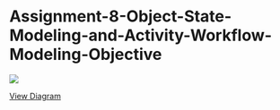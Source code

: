# Assignment-8-Object-State-Modeling-and-Activity-Workflow-Modeling-Objective

<img src="https://sdmntprsouthcentralus.oaiusercontent.com/files/00000000-d870-51f7-bfb9-60d0689a62cf/raw?se=2025-04-06T09%3A49%3A19Z&amp;sp=r&amp;sv=2024-08-04&amp;sr=b&amp;scid=18d0777a-8093-5ed2-9f2d-186293eb539e&amp;skoid=d958ec58-d47c-4d2f-a9f2-7f3e03fdcf72&amp;sktid=a48cca56-e6da-484e-a814-9c849652bcb3&amp;skt=2025-04-06T07%3A07%3A37Z&amp;ske=2025-04-07T07%3A07%3A37Z&amp;sks=b&amp;skv=2024-08-04&amp;sig=yRH5cdve5hmNuaiMIlgFpaqFN2%2BjmAZKigDIfiozh7E%3D"/>


[View Diagram](./diagrams/predict_failure.md)
